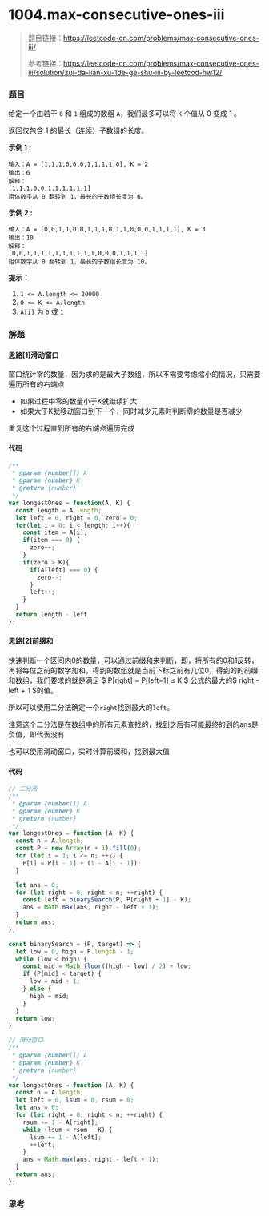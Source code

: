 # 1004.max-consecutive-ones-iii

> 题目链接：https://leetcode-cn.com/problems/max-consecutive-ones-iii/
>
> 参考链接：https://leetcode-cn.com/problems/max-consecutive-ones-iii/solution/zui-da-lian-xu-1de-ge-shu-iii-by-leetcod-hw12/

### 题目

给定一个由若干 `0` 和 `1` 组成的数组 `A`，我们最多可以将 `K` 个值从 0 变成 1 。

返回仅包含 1 的最长（连续）子数组的长度。

**示例 1 :**

```
输入：A = [1,1,1,0,0,0,1,1,1,1,0], K = 2
输出：6
解释： 
[1,1,1,0,0,1,1,1,1,1,1]
粗体数字从 0 翻转到 1，最长的子数组长度为 6。
```

**示例 2 :**

```
输入：A = [0,0,1,1,0,0,1,1,1,0,1,1,0,0,0,1,1,1,1], K = 3
输出：10
解释：
[0,0,1,1,1,1,1,1,1,1,1,1,0,0,0,1,1,1,1]
粗体数字从 0 翻转到 1，最长的子数组长度为 10。
```

**提示：**

1. `1 <= A.length <= 20000`
2. `0 <= K <= A.length`
3. `A[i]` 为 `0` 或 `1` 



### 解题

#### 思路[1]滑动窗口

窗口统计零的数量，因为求的是最大子数组，所以不需要考虑缩小的情况，只需要遍历所有的右端点

* 如果过程中零的数量小于K就继续扩大
* 如果大于K就移动窗口到下一个，同时减少元素时判断零的数量是否减少

重复这个过程直到所有的右端点遍历完成

#### 代码

```javascript
/**
 * @param {number[]} A
 * @param {number} K
 * @return {number}
 */
var longestOnes = function(A, K) {
  const length = A.length;
  let left = 0, right = 0, zero = 0;
  for(let i = 0; i < length; i++){
    const item = A[i];
    if(item === 0) {
      zero++;
    }
    if(zero > K){
      if(A[left] === 0) {
        zero--;
      }
      left++;
    }
  }
  return length - left
};
```

#### 思路[2]前缀和

快速判断一个区间内0的数量，可以通过前缀和来判断，即，将所有的0和1反转，再将每位之前的数字加和，得到的数组就是当前下标之前有几位0，得到的的前缀和数组，我们要求的就是满足 $ P[right] − P[left−1] ≤ K $ 公式的最大的$ right - left + 1 $的值。

所以可以使用二分法确定一个`right`找到最大的`left`。

注意这个二分法是在数组中的所有元素查找的，找到之后有可能最终的到的ans是负值，即代表没有

也可以使用滑动窗口，实时计算前缀和，找到最大值

#### 代码

```javascript
// 二分法
/**
 * @param {number[]} A
 * @param {number} K
 * @return {number}
 */
var longestOnes = function (A, K) {
  const n = A.length;
  const P = new Array(n + 1).fill(0);
  for (let i = 1; i <= n; ++i) {
    P[i] = P[i - 1] + (1 - A[i - 1]);
  }

  let ans = 0;
  for (let right = 0; right < n; ++right) {
    const left = binarySearch(P, P[right + 1] - K);
    ans = Math.max(ans, right - left + 1);
  }
  return ans;
};

const binarySearch = (P, target) => {
  let low = 0, high = P.length - 1;
  while (low < high) {
    const mid = Math.floor((high - low) / 2) + low;
    if (P[mid] < target) {
      low = mid + 1;
    } else {
      high = mid;
    }
  }
  return low;
}

// 滑动窗口
/**
 * @param {number[]} A
 * @param {number} K
 * @return {number}
 */
var longestOnes = function (A, K) {
  const n = A.length;
  let left = 0, lsum = 0, rsum = 0;
  let ans = 0;
  for (let right = 0; right < n; ++right) {
    rsum += 1 - A[right];
    while (lsum < rsum - K) {
      lsum += 1 - A[left];
      ++left;
    }
    ans = Math.max(ans, right - left + 1);
  }
  return ans;
};

```



### 思考
